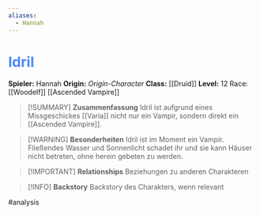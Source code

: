 ```yaml
---
aliases:
  - Hannah
---
```

# <font color = 4d88fd>Idril</font>
**Spieler:** Hannah
**Origin:** *Origin-Character*
**Class:** [[Druid]]
**Level:** 12
Race: [[Woodelf]] [[Ascended Vampire]]

>[!SUMMARY] **Zusammenfassung**
>Idril ist aufgrund eines Missgeschickes [[Varia]] nicht nur ein Vampir, sondern direkt ein [[Ascended Vampire]].

>[!WARNING] **Besonderheiten**
>Idril ist im Moment ein Vampir. Fließendes Wasser und Sonnenlicht schadet ihr und sie kann Häuser nicht betreten, ohne herein gebeten zu werden.

>[!IMPORTANT] **Relationships**
>Beziehungen zu anderen Charakteren

>[!INFO] **Backstory**
>Backstory des Charakters, wenn relevant

#analysis